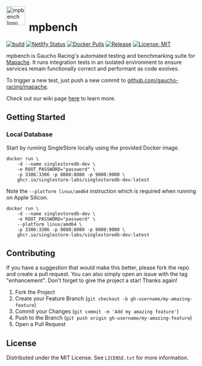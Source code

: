 <img src="/assests/mpbench.png" alt="mpbench logo" width="50" align="left" style="margin-right: 10px;">

# mpbench

[![build](https://github.com/Gaucho-Racing/mpbench/actions/workflows/build.yml/badge.svg)](https://github.com/Gaucho-Racing/mpbench/actions/workflows/build.yml)
[![Netlify Status](https://api.netlify.com/api/v1/badges/c761998a-1e64-4f7c-9d31-7e69d63b30c0/deploy-status)](https://app.netlify.com/sites/gr-mpbench/deploys)
[![Docker Pulls](https://img.shields.io/docker/pulls/gauchoracing/mpbench?style=flat-square)](https://hub.docker.com/r/gauchoracing/mpbench)
[![Release](https://img.shields.io/github/release/gaucho-racing/mpbench.svg?style=flat-square)](https://github.com/gaucho-racing/mpbench/releases)
[![License: MIT](https://img.shields.io/badge/License-MIT-yellow.svg)](https://opensource.org/licenses/MIT)

mpbench is Gaucho Racing's automated testing and benchmarking suite for [Mapache](https://github.com/gaucho-racing/mapache). It runs integration tests in an isolated environment to ensure services remain functionally correct and performant as code evolves.

To trigger a new test, just push a new commit to [github.com/gaucho-racing/mapache](github.com/gaucho-racing/mapache).

Check out our wiki page [here](https://wiki.gauchoracing.com/books/mpbench) to learn more.

## Getting Started

### Local Database

Start by running SingleStore locally using the provided Docker image.

```
docker run \
    -d --name singlestoredb-dev \
    -e ROOT_PASSWORD="password" \
    -p 3306:3306 -p 8080:8080 -p 9000:9000 \
    ghcr.io/singlestore-labs/singlestoredb-dev:latest
```

Note the `--platform linux/amd64` instruction which is required when running on Apple Silicon.

```
docker run \
    -d --name singlestoredb-dev \
    -e ROOT_PASSWORD="password" \
    --platform linux/amd64 \
    -p 3306:3306 -p 8080:8080 -p 9000:9000 \
    ghcr.io/singlestore-labs/singlestoredb-dev:latest
```

## Contributing

If you have a suggestion that would make this better, please fork the repo and create a pull request. You can also simply open an issue with the tag "enhancement".
Don't forget to give the project a star! Thanks again!

1. Fork the Project
2. Create your Feature Branch (`git checkout -b gh-username/my-amazing-feature`)
3. Commit your Changes (`git commit -m 'Add my amazing feature'`)
4. Push to the Branch (`git push origin gh-username/my-amazing-feature`)
5. Open a Pull Request

## License

Distributed under the MIT License. See `LICENSE.txt` for more information.
